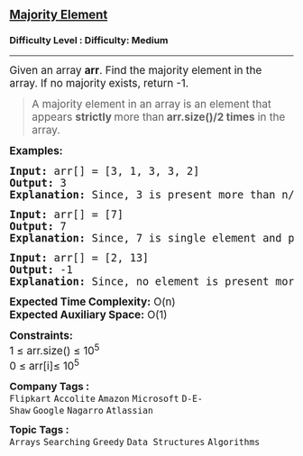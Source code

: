 <h2><a href="https://www.geeksforgeeks.org/problems/majority-element-1587115620/1?page=1&company=Amazon&sortBy=submissions">Majority Element</a></h2><h3>Difficulty Level : Difficulty: Medium</h3><hr><div class="problems_problem_content__Xm_eO"><p><span style="font-size: 14pt;">Given an array <strong>arr</strong>. Find the majority element in the array.&nbsp;If no majority exists, return -1.</span></p>
<blockquote>
<p><span style="font-size: 14pt;">A majority element in an array is an element that appears <strong>strictly </strong>more than<strong> arr.size()/2 times</strong> in the array.</span></p>
</blockquote>
<p><span style="font-size: 14pt;"><strong>Examples:</strong></span></p>
<pre><span style="font-size: 14pt;"><strong>Input: </strong>arr[] = [3, 1, 3, 3, 2]
<strong>Output: </strong>3<strong>
Explanation: </strong>Since, 3 is present more than n/2 times, so it is the majority element.<br></span></pre>
<pre><span style="font-size: 14pt;"><strong>Input: </strong>arr[] = [7]
<strong>Output: </strong>7<strong>
Explanation: </strong>Since, 7 is single element and present more than n/2 times, so it is the majority element.</span></pre>
<pre><span style="font-size: 14pt;"><strong>Input: </strong>arr[] = [2, 13]
<strong>Output: </strong>-1<strong>
Explanation: </strong>Since, no element is present more than n/2 times, so there is no majority element.</span></pre>
<p><span style="font-size: 14pt;"><strong>Expected Time Complexity:</strong> O(n)<br><strong>Expected Auxiliary Space:</strong> O(1)</span></p>
<p><span style="font-size: 14pt;"><strong>Constraints:</strong><br>1 ≤ arr.size() ≤ 10<sup>5</sup><br>0 ≤ arr[i]≤ 10<sup>5</sup></span></p></div><p><span style=font-size:18px><strong>Company Tags : </strong><br><code>Flipkart</code>&nbsp;<code>Accolite</code>&nbsp;<code>Amazon</code>&nbsp;<code>Microsoft</code>&nbsp;<code>D-E-Shaw</code>&nbsp;<code>Google</code>&nbsp;<code>Nagarro</code>&nbsp;<code>Atlassian</code>&nbsp;<br><p><span style=font-size:18px><strong>Topic Tags : </strong><br><code>Arrays</code>&nbsp;<code>Searching</code>&nbsp;<code>Greedy</code>&nbsp;<code>Data Structures</code>&nbsp;<code>Algorithms</code>&nbsp;